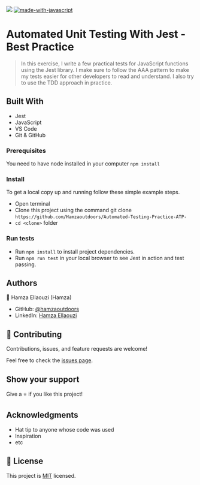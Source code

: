 ![](https://img.shields.io/badge/Microverse-blueviolet) [![made-with-javascript](https://img.shields.io/badge/Made%20with-JavaScript-1f425f.svg)](https://www.javascript.com)

# Automated Unit Testing With Jest - Best Practice

> In this exercise, I write a few practical tests for JavaScript functions using the Jest library. I make sure to follow the AAA pattern to make my tests easier for other developers to read and understand. I also try to use the TDD approach in practice.

## Built With

- Jest
- JavaScript
- VS Code
- Git & GitHub
### Prerequisites
You need to have node installed in your computer ``npm install``
### Install
To get a local copy up and running follow these simple example steps.

 - Open terminal
 - Clone this project using the command git clone ``https://github.com/Hamzaoutdoors/Automated-Testing-Practice-ATP-``
 - ``cd <clone>`` folder
### Run tests

 - Run ``npm install`` to install project dependencies.
 - Run ``npm run test`` in your local browser to see Jest in action and test passing.
## Authors

👤 Hamza Ellaouzi (Hamza)

- GitHub: [@hamzaoutdoors](https://github.com/hamzaoutdoors)
- LinkedIn: [Hamza Ellaouzi](https://www.linkedin.com/in/hamza-ellaouzi-137a45b8/)


## 🤝 Contributing

Contributions, issues, and feature requests are welcome!

Feel free to check the [issues page](https://github.com/Hamzaoutdoors/Automated-Testing-Practice-ATP-/issues).

## Show your support

Give a ⭐️ if you like this project!

## Acknowledgments

- Hat tip to anyone whose code was used
- Inspiration
- etc

## 📝 License

This project is [MIT](./MIT.md) licensed.
